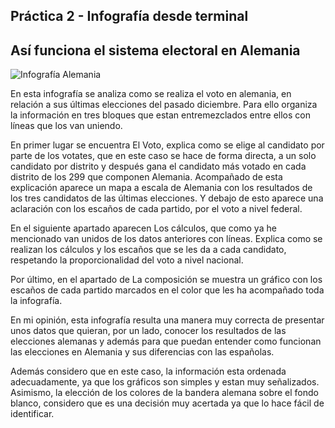 ## Práctica 2 - Infografía desde terminal

## Así funciona el sistema electoral en Alemania

![Infografía Alemania](https://elordenmundial.com/wp-content/webp-express/webp-images/doc-root/wp-content/uploads/2021/09/sistema-electoral-Alemania.png.webp)


En esta infografía se analiza como se realiza el voto en alemania, en relación a sus últimas elecciones del pasado diciembre.
Para ello organiza la información en tres bloques que estan entremezclados entre ellos con líneas que los van uniendo.

En primer lugar se encuentra El Voto, explica como se elige al candidato por parte de los votates, que en este caso se hace de forma directa, a un solo candidato por distrito y después gana el candidato más votado en cada distrito de los 299 que componen Alemania. Acompañado de esta explicación aparece un mapa a escala de Alemania con los resultados de los tres candidatos de las últimas elecciones. Y debajo de esto aparece una aclaración con los escaños de cada partido, por el voto a nivel federal.

En el siguiente apartado aparecen Los cálculos, que como ya he mencionado van unidos de los datos anteriores con líneas. Explica como se realizan los cálculos y los escaños que se les da a cada candidato, respetando la proporcionalidad del voto a nivel nacional.

Por último, en el apartado de La composición se muestra un gráfico con los escaños de cada partido marcados en el color que les ha acompañado toda la infografía.

En mi opinión, esta infografía resulta una manera muy correcta de presentar unos datos que quieran, por un lado, conocer los resultados de las elecciones alemanas y además para que puedan entender como funcionan las elecciones en Alemania y sus diferencias con las españolas.

Además considero que en este caso, la información esta ordenada adecuadamente, ya que los gráficos son simples y estan muy señalizados. Asimismo, la elección de los colores de la bandera alemana sobre el fondo blanco, considero que es una decisión muy acertada ya que lo hace fácil de identificar.
